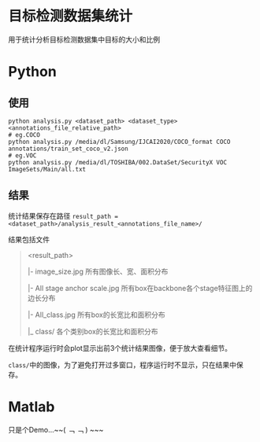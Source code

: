 # 目标检测数据集统计
用于统计分析目标检测数据集中目标的大小和比例

# Python

## 使用

```shell script
python analysis.py <dataset_path> <dataset_type> <annotations_file_relative_path>
# eg.COCO
python analysis.py /media/dl/Samsung/IJCAI2020/COCO_format COCO annotations/train_set_coco_v2.json
# eg.VOC
python analysis.py /media/dl/TOSHIBA/002.DataSet/SecurityX VOC ImageSets/Main/all.txt
```

## 结果
统计结果保存在路径 `result_path = <dataset_path>/analysis_result_<annotations_file_name>/`

结果包括文件
><result_path> 
>
>|- image_size.jpg  所有图像长、宽、面积分布
>
>|- All stage anchor scale.jpg  所有box在backbone各个stage特征图上的边长分布
>
>|- All_class.jpg   所有box的长宽比和面积分布
>
>|_ class/  各个类别box的长宽比和面积分布

在统计程序运行时会plot显示出前3个统计结果图像，便于放大查看细节。

`class/`中的图像，为了避免打开过多窗口，程序运行时不显示，只在结果中保存。

# Matlab
只是个Demo...~~( ﹁ ﹁ ) ~~~
